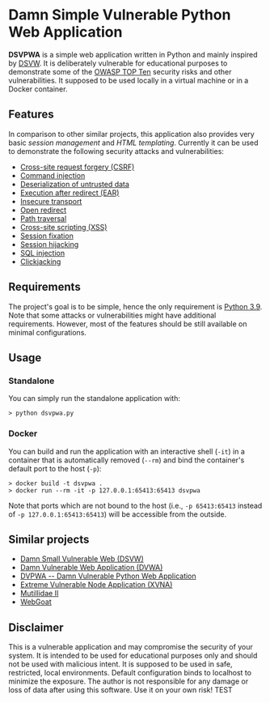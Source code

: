 # Damn Simple Vulnerable Python Web Application

**DSVPWA** is a simple web application written in Python and mainly inspired by [DSVW](https://github.com/stamparm/DSVW). It is deliberately vulnerable for educational purposes to demonstrate some of the [OWASP TOP Ten](https://owasp.org/www-project-top-ten/) security risks and other vulnerabilities. It supposed to be used locally in a virtual machine or in a Docker container.

## Features

In comparison to other similar projects, this application also provides very basic *session management* and *HTML templating*. Currently it can be used to demonstrate the following security attacks and vulnerabilities:
+ [Cross-site request forgery (CSRF)](https://owasp.org/www-community/attacks/csrf)
+ [Command injection](https://owasp.org/www-community/attacks/Command_Injection)
+ [Deserialization of untrusted data](https://owasp.org/www-community/vulnerabilities/Deserialization_of_untrusted_data)
+ [Execution after redirect (EAR)](https://owasp.org/www-community/attacks/Execution_After_Redirect_(EAR))
+ [Insecure transport](https://owasp.org/www-community/vulnerabilities/Insecure_Transport)
+ [Open redirect](https://cheatsheetseries.owasp.org/cheatsheets/Unvalidated_Redirects_and_Forwards_Cheat_Sheet.html)
+ [Path traversal](https://owasp.org/www-community/attacks/Path_Traversal)
+ [Cross-site scripting (XSS)](https://owasp.org/www-community/attacks/xss)
+ [Session fixation](https://owasp.org/www-community/attacks/Session_fixation)
+ [Session hijacking](https://owasp.org/www-community/attacks/Session_hijacking_attack)
+ [SQL injection](https://owasp.org/www-community/attacks/SQL_Injection)
+ [Clickjacking](https://owasp.org/www-community/attacks/Clickjacking)

## Requirements

The project's goal is to be simple, hence the only requirement is [Python 3.9](https://www.python.org/downloads/). Note that some attacks or vulnerabilities might have additional requirements. However, most of the features should be still available on minimal configurations.

## Usage

### Standalone

You can simply run the standalone application with:

    > python dsvpwa.py

### Docker

You can build and run the application with an interactive shell (`-it`) in a container that is automatically removed (`--rm`) and bind the container's default port to the host (`-p`):

    > docker build -t dsvpwa .
    > docker run --rm -it -p 127.0.0.1:65413:65413 dsvpwa

Note that ports which are not bound to the host (i.e., `-p 65413:65413` instead of `-p 127.0.0.1:65413:65413`) will be accessible from the outside.

## Similar projects

+ [Damn Small Vulnerable Web (DSVW)](https://github.com/stamparm/DSVW)
+ [Damn Vulnerable Web Application (DVWA)](https://github.com/digininja/DVWA)
+ [DVPWA -- Damn Vulnerable Python Web Application](https://github.com/anxolerd/dvpwa)
+ [Extreme Vulnerable Node Application (XVNA)](https://github.com/vegabird/xvna)
+ [Mutillidae II](https://github.com/webpwnized/mutillidae)
+ [WebGoat](https://github.com/WebGoat/WebGoat)

## Disclaimer

This is a vulnerable application and may compromise the security of your system. It is intended to be used for educational purposes only and should not be used with malicious intent. It is supposed to be used in safe, restricted, local environments. Default configuration binds to localhost to minimize the exposure. The author is not responsible for any damage or loss of data after using this software. Use it on your own risk!
TEST
